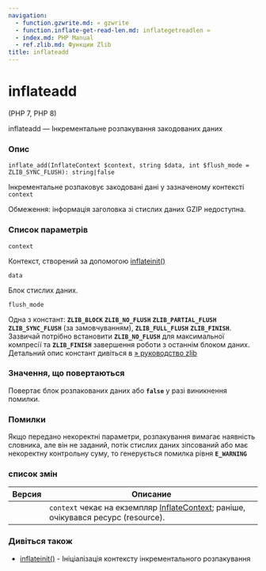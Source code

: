 ```yaml
---
navigation:
  - function.gzwrite.md: « gzwrite
  - function.inflate-get-read-len.md: inflategetreadlen »
  - index.md: PHP Manual
  - ref.zlib.md: Функции Zlib
title: inflateadd
---
```

# inflateadd

(PHP 7, PHP 8)

inflateadd — Інкрементальне розпакування закодованих даних

### Опис

```methodsynopsis
inflate_add(InflateContext $context, string $data, int $flush_mode = ZLIB_SYNC_FLUSH): string|false
```

Інкрементальне розпаковує закодовані дані у зазначеному контексті `context`

Обмеження: інформація заголовка зі стислих даних GZIP недоступна.

### Список параметрів

`context`

Контекст, створений за допомогою [inflateinit()](function.inflate-init.md)

`data`

Блок стислих даних.

`flush_mode`

Одна з констант: **`ZLIB_BLOCK`** **`ZLIB_NO_FLUSH`** **`ZLIB_PARTIAL_FLUSH`** **`ZLIB_SYNC_FLUSH`** (за замовчуванням), **`ZLIB_FULL_FLUSH`** **`ZLIB_FINISH`**. Зазвичай потрібно встановити **`ZLIB_NO_FLUSH`** для максимальної компресії та **`ZLIB_FINISH`** завершення роботи з останнім блоком даних. Детальний опис констант дивіться в [» руководство zlib](http://www.zlib.net/manual.md)

### Значення, що повертаються

Повертає блок розпакованих даних або **`false`** у разі виникнення помилки.

### Помилки

Якщо передано некоректні параметри, розпакування вимагає наявність словника, але він не заданий, потік стислих даних зіпсований або має некоректну контрольну суму, то генерується помилка рівня **`E_WARNING`**

### список змін

| Версия | Описание |
| --- | --- |
|  | `context` чекає на екземпляр [InflateContext](class.inflatecontext.md); раніше, очікувався ресурс (resource). |

### Дивіться також

-   [inflateinit()](function.inflate-init.md) - Ініціалізація контексту інкрементального розпакування
